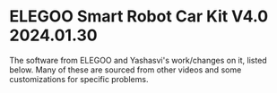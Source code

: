 # ELEGOO Smart Robot Car Kit V4.0 2024.01.30 
The software from ELEGOO and Yashasvi's work/changes on it, listed below. Many of these are sourced from other videos and some customizations for specific problems.

